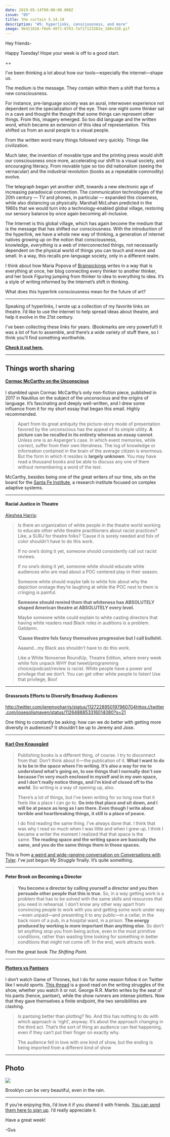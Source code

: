 ```yaml
---
date: 2019-05-14T00:00:00.000Z
issue: "05"
title: the curtain 5.14.19
description: "#5: hyperlinks, consciousness, and more"
image: 9b411616-f6e6-40f1-8763-7af17123282e_180x320.gif
---
```



Hey friends-

Happy Tuesday! Hope your week is off to a good start.

++

I’ve been thinking a lot about how our tools—especially the internet—shape us.

The medium is the message. They contain within them a shift that forms a new consciousness.

For instance, pre-language society was an aural, interwoven experience not dependent on the specialization of the eye. Then one night some thinker sat in a cave and thought the thought that some things can represent other things. From this, imagery emerged. So too did language and the written word, which became an extension of this idea of representation. This shifted us from an aural people to a visual people. 

From the written word many things followed very quickly. Things like civilization.

Much later, the invention of movable type and the printing press would shift our consciousness once more, accelerating our shift to a visual society, and encouraging literacy. From movable type so too did nationalism (seeing the vernacular) and the industrial revolution (books as a repeatable commodity) evolve.

The telegraph began yet another shift, towards a new electronic age of increasing paradoxical connection. The communication technologies of the 20th century — TV and phones, in particular — expanded this closeness, while also distancing us physically. Marshall McLuhan predicted in the 1960s that we would turn into a technology-enabled global village, restoring our sensory balance by once again becoming all-inclusive. 

The Internet is this global village, which has again become the medium that is the message that has shifted our consciousness. With the introduction of the hyperlink, we have a whole new way of thinking, a generation of internet natives growing up on the notion that consciousness, knowledge, _everything_ is a web of interconnected things, not necessarily dependent on the physical world of things you can touch and move and smell. In a way, this recalls pre-language society, only in a different realm. 

I think about how Maria Popova of [Brainpickings](https://www.brainpickings.org/) writes in a way that is everything at once, her blog connecting every thinker to another thinker, and her book _Figuring_ jumping from thinker to idea to everything to idea. It’s a style of writing informed by the Internet’s shift in thinking.

What does this hyperlink consciousness mean for the future of art?

---

Speaking of hyperlinks, I wrote up a collection of my favorite links on theatre. I’d like to use the internet to help spread ideas about theatre, and help it evolve in the 21st century.

I've been collecting these links for years. (Bookmarks are very powerful!) It was a lot of fun to assemble, and there’s a wide variety of stuff there, so I think you’ll find something worthwhile.

**[Check it out here.](https://www.guscuddy.com/links)**

---

## Things worth sharing

#### [Cormac McCarthy on the Unconscious](http://nautil.us/issue/47/consciousness/the-kekul-problem)

I stumbled upon Cormac McCarthy’s only non-fiction piece, published in 2017 in Nautilus on the subject of the unconscious and the origins of language. It’s fascinating and deeply well-written, and I drew some influence from it for my short essay that began this email. Highly recommended.

> Apart from its great antiquity the picture-story mode of presentation favored by the unconscious has the appeal of its simple utility. **A picture can be recalled in its entirety whereas an essay cannot**. Unless one is an Asperger’s case. In which event memories, while correct, suffer from their own literalness. The log of knowledge or information contained in the brain of the average citizen is enormous. But the form in which it resides is **largely unknown**. You may have read a thousand books and be able to discuss any one of them without remembering a word of the text.

McCarthy, besides being one of the great writers of our time, sits on the board for the [Santa Fe Institute](https://www.santafe.edu/), a research institute focused on complex adaptive systems.

---

#### Racial Justice in Theatre

[Aleshea Harris](https://twitter.com/aharris1361/status/1127254845390372865):

> Is there an organization of white people in the theatre world working to educate other white theatre practitioners about racist practices? Like, a SURJ for theatre folks? ’Cause it is sorely needed and folx of color shouldn’t have to do this work.
> 
> If no one’s doing it yet, someone should consistently call out racist reviews.
> 
> If no one’s doing it yet, someone white should educate white audiences who are mad about a POC centered play in their season.
> 
> Someone white should maybe talk to white folx about why the depiction onstage they’re laughing at while the POC next to them is cringing is painful.
> 
> **Someone should remind them that whiteness has ABSOLUTELY shaped American theatre at ABSOLUTELY every level.**
> 
> Maybe someone white could explain to white casting directors that having white readers read Black roles in auditions is a problem. Gatdamn.
> 
> **’Cause theatre folx fancy themselves progressive but I call bullshit.**
> 
> Aaaand…my Black ass shouldn’t have to do this work.
> 
> Like a White Nonsense RoundUp, Theatre Edition, where every week white folx unpack WHY that tweet/programming choice/podcast/review is racist. White people have a power and privilege that we don’t. You can get other white people to listen! Use that privilege, Boo!

---

#### Grassroots Efforts to Diversify Broadway Audiences

http://twitter.com/jeremyoharris/status/1127228950197960704https://twitter.com/josesolismayen/status/1126488853316014080?s=21

One thing to constantly be asking: how can we do better with getting more diversity in audiences? It shouldn’t be up to Jeremy and Jose.

---

#### [Karl Ove Knausgård](https://medium.com/conversations-with-tyler/tyler-cowen-karl-ove-knausgaard-writing-cc34a354fed7)

> Publishing books is a different thing, of course. I try to disconnect from that. Don’t think about it — the publication of it. **What I want to do is to be in the space where I’m writing. It’s also a way for me to understand what’s going on, to see things that I normally don’t see because I’m very much enclosed in myself and in my own space, and I don’t really notice things, and I’m kind of closed off to the world**. So writing is a way of opening up, also.
> 
> There’s a lot of things, but I’ve been writing for so long now that it feels like a place I can go to. **Go into that place and sit down, and I will be at peace as long as I am there. Even though I write about terrible and heartbreaking things, it still is a place of peace.** 
> 
> I do find reading the same thing. I’ve always done that. I think that was why I read so much when I was little and when I grew up. I think I became a writer the moment I realized that that space is the same. **The reading space and the writing space are basically the same, and you do the same things there in those spaces.**

This is from [a weird and wide-ranging conversation on Conversations with Tyler](https://medium.com/conversations-with-tyler/tyler-cowen-karl-ove-knausgaard-writing-cc34a354fed7). I’ve just begun _My Struggle_ finally. It’s quite something.

---

#### Peter Brook on Becoming a Director

> **You become a director by calling yourself a director and you then persuade other people that this is true.** So, in a way getting work is a problem that has to be solved with the same skills and resources that you need in rehearsal. I don’t know any other way apart from convincing people to work with you and getting some work under way—even unpaid—and presenting it to any public—in a cellar, in the back room of a pub, in a hospital ward, in a prison. **The energy produced by working is more important than anything else**. So don’t let anything stop you from being active, even in the most primitive conditions, rather than wasting time looking for something in better conditions that might not come off. In the end, work attracts work.

From the great book _The Shifting Point_.

---

#### [Plotters vs Pantsers](https://twitter.com/DSilvermint/status/1125856091261136896)

I don’t watch Game of Thrones, but I do for some reason follow it on Twitter like I would sports. [This thread](https://twitter.com/DSilvermint/status/1125856091261136896) is a good read on the writing struggles of the show, whether you watch it or not. George R.R. Martin writes by the seat of his pants (hence, pantser), while the show runners are intense plotters. Now that they gave themselves a finite endpoint, the two sensibilities are clashing.

> Is pantsing better than plotting? No. And this has nothing to do with which approach is ‘right’, anyway. It’s about the approach changing in the third act. That’s the sort of thing an audience can feel happening, even if they can’t put their finger on exactly why.
> 
> The audience fell in love with one kind of show, but the ending is being imported from a different kind of show

---

## Photo

 ![](./9b411616-f6e6-40f1-8763-7af17123282e_180x320.gif)

Brooklyn can be very beautiful, even in the rain.

---

If you’re enjoying this, I’d love it if you shared it with friends. [You can send them here to sign up](http://email.mg1.substack.com/c/eJxVUM2OhCAMfho5GuioMAcOm53xNQxCdcgqGii78e0XnexhkyZNvrbfT60hnLd46H1LxHLCOHinlby1nWBOcwlWjsynYYqIq_GLZnseF28N-S2cuyBbwV7aAoCxIDpsVHeXbkLHoXGTBIdmUpKdAoPJzmOwqPEb47EFZIt-Ee2pun1U0Jeac7LZuaNOeUxk7Fdtt7XgzGvg4s5brrgQkvNa1KoH9bg9P3upHk8Jsmr4Oot_lyzqwlhflGU8nxEuvKQYSl9z8HQMGMy4oNMUMzJ6P-MyTMeOOuBPWpAI4xssqduubRpWlNxWKIP-s_0LJ9lx6g). I’d really appreciate it.

Have a great week!

\-Gus